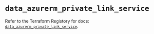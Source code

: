 # `data_azurerm_private_link_service`

Refer to the Terraform Registory for docs: [`data_azurerm_private_link_service`](https://www.terraform.io/docs/providers/azurerm/d/private_link_service).
